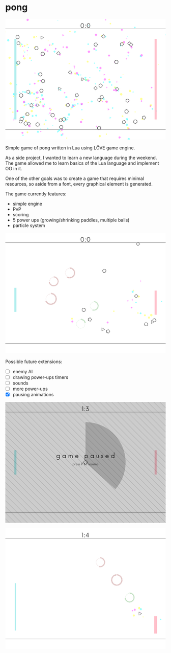 # pong

![](/screenshots/2.png)

Simple game of pong written in Lua using LÖVE game engine.

As a side project, I wanted to learn a new language during the weekend. The game allowed me to learn basics of the Lua language and implement OO in it.

One of the other goals was to create a game that requires minimal resources, so aside from a font, every graphical element is generated.

The game currently features:
 - simple engine
 - PvP
 - scoring
 - 5 power ups (growing/shrinking paddles, multiple balls)
 - particle system

![](/screenshots/1.png)

Possible future extensions:
 - [ ] enemy AI
 - [ ] drawing power-ups timers
 - [ ] sounds
 - [ ] more power-ups
 - [x] pausing animations

![](/screenshots/3.png)

![](/screenshots/0.png)